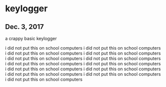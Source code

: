 # keylogger

## Dec. 3, 2017

a crappy basic keylogger

i did not put this on school computers i did not put this on school computers i did not put this on school computers i did not put this on school computers i did not put this on school computers i did not put this on school computers i did not put this on school computers i did not put this on school computers i did not put this on school computers i did not put this on school computers i did not put this on school computers i did not put this on school computers i did not put this on school computers 
